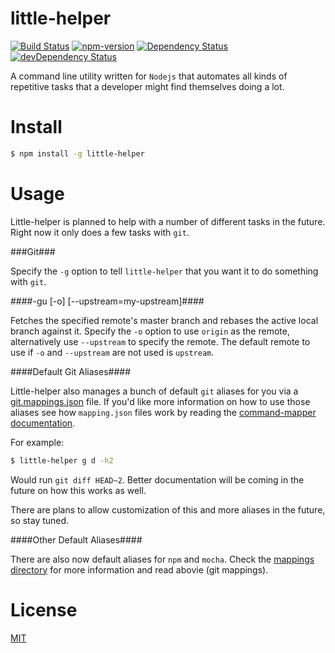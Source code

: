 little-helper
=============

[![Build Status](https://travis-ci.org/RickEyre/little-helper.svg?branch=master)](https://travis-ci.org/RickEyre/little-helper) [![npm-version](http://img.shields.io/npm/v/little-helper.svg)](https://www.npmjs.org/package/little-helper) [![Dependency Status](https://david-dm.org/RickEyre/little-helper.svg?theme=shields.io)](https://david-dm.org/RickEyre/little-helper) [![devDependency Status](https://david-dm.org/RickEyre/little-helper/dev-status.svg?theme=shields.io)](https://david-dm.org/RickEyre/little-helper#info=devDependencies)

A command line utility written for `Nodejs` that automates all kinds of
repetitive tasks that a developer might find themselves doing a lot.

Install
=======

```bash
$ npm install -g little-helper
```

Usage
=======

Little-helper is planned to help with a number of different tasks in the future.
Right now it only does a few tasks with `git`.

###Git###

Specify the `-g` option to tell `little-helper` that you want it to do something
with `git`.

####-gu [-o] [--upstream=my-upstream]####

Fetches the specified remote's master branch and rebases the active local branch
against it. Specify the `-o` option to use `origin` as the remote, alternatively
use `--upstream` to specify the remote. The default remote to use if `-o` and
`--upstream` are not used is `upstream`.


####Default Git Aliases####

Little-helper also manages a bunch of default `git` aliases for you via a
[git.mappings.json](https://github.com/RickEyre/little-helper/tree/master/assets/mappings/git.mappings.json)
file. If you'd like more information on how to use those aliases see how `mapping.json`
files work by reading the [command-mapper documentation](https://github.com/RickEyre/command-mapper#mapping-object).

For example:

```bash
$ little-helper g d -h2
```

Would run `git diff HEAD~2`. Better documentation will be coming in the future on how
this works as well.

There are plans to allow customization of this and more aliases in the future, so stay tuned.

####Other Default Aliases####

There are also now default aliases for `npm` and `mocha`. Check the
[mappings directory](https://github.com/RickEyre/little-helper/tree/master/assets/mappings)
for more information and read abovie (git mappings).

License
=======
[MIT](https://github.com/RickEyre/little-helper/blob/master/LICENSE)
